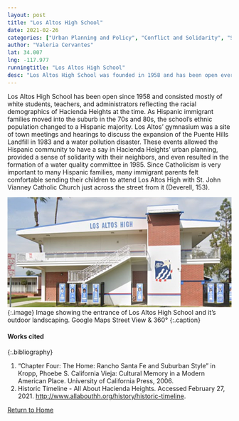 ```yaml
---
layout: post
title: "Los Altos High School"
date: 2021-02-26
categories: ["Urban Planning and Policy", "Conflict and Solidarity", "Social Identity and Diversity"]
author: "Valeria Cervantes"
lat: 34.007
lng: -117.977
runningtitle: "Los Altos High School"
desc: "Los Altos High School was founded in 1958 and has been open ever since. It consists of a majority Latinx student population."
---
```

Los Altos High School has been open since 1958 and consisted mostly of white students, teachers, and administrators reflecting the racial demographics of Hacienda Heights at the time. As Hispanic immigrant families moved into the suburb in the 70s and 80s, the school’s ethnic population changed to a Hispanic majority. Los Altos’ gymnasium was a site of town meetings and hearings to discuss the expansion of the Puente Hills Landfill in 1983 and a water pollution disaster. These events allowed the Hispanic community to have a say in Hacienda Heights’ urban planning, provided a sense of solidarity with their neighbors, and even resulted in the formation of a water quality committee in 1985. Since Catholicism is very important to many Hispanic families, many immigrant parents felt comfortable sending their children to attend Los Altos High with St. John Vianney Catholic Church just across the street from it (Deverell, 153). 

![Los Altos High School](images/LosAltosHighSchool_Pin4_Image1.jpg)
   {:.image} 
Image showing the entrance of Los Altos High School and it’s outdoor landscaping. Google Maps Street View & 360° 
   {:.caption} 

#### Works cited

{:.bibliography}
1. “Chapter Four: The Home: Rancho Santa Fe and Suburban Style” in Kropp, Phoebe S. California Vieja: Cultural Memory in a Modern American Place. University of California Press, 2006. 
2. Historic Timeline - All About Hacienda Heights. Accessed February 27, 2021. http://www.allabouthh.org/history/historic-timeline.  

[Return to Home](https://uclachicanxstudies.github.io/BarrioSuburbanisms/)
